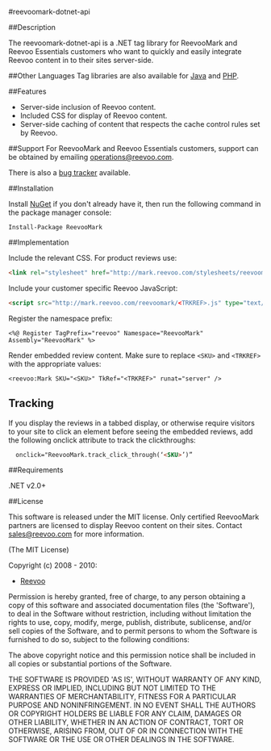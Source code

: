 ﻿#reevoomark-dotnet-api

##Description

The reevoomark-dotnet-api is a .NET tag library for ReevooMark and Reevoo Essentials customers who want to quickly and easily integrate Reevoo content in to their sites server-side.

##Other Languages
Tag libraries are also available for [Java](https://github.com/reevoo/reevoomark-java-api) and [PHP](https://github.com/reevoo/reevoomark-php-api).

##Features

* Server-side inclusion of Reevoo content.
* Included CSS for display of Reevoo content.
* Server-side caching of content that respects the cache control rules set by Reevoo.

##Support
For ReevooMark and Reevoo Essentials customers, support can be obtained by emailing <operations@reevoo.com>.

There is also a [bug tracker](http://github.com/reevoo/reevoomark-dotnet-api/issues) available.

##Installation

Install [NuGet](http://nuget.org/) if you don't already have it, then run the following command in the package manager console:

```
Install-Package ReevooMark
```

##Implementation

Include the relevant CSS. For product reviews use:

``` html
<link rel="stylesheet" href="http://mark.reevoo.com/stylesheets/reevoomark/embedded_reviews.css" type="text/css" />
```

Include your customer specific Reevoo JavaScript:

``` html
<script src="http://mark.reevoo.com/reevoomark/<TRKREF>.js" type="text/javascript"></script>
```

Register the namespace prefix:

``` net
<%@ Register TagPrefix="reevoo" Namespace="ReevooMark" Assembly="ReevooMark" %>
```

Render embedded review content. Make sure to replace `<SKU>` and `<TRKREF>` with the appropriate values:

``` net
<reevoo:Mark SKU="<SKU>" TkRef="<TRKREF>" runat="server" />
```

## Tracking

If you display the reviews in a tabbed display, or otherwise require visitors to your site to click an element before seeing the embedded reviews, add the following onclick attribute to track the clickthroughs:

``` html
  onclick="ReevooMark.track_click_through(‘<SKU>’)”
```

##Requirements

.NET v2.0+

##License

This software is released under the MIT license.  Only certified ReevooMark partners
are licensed to display Reevoo content on their sites.  Contact <sales@reevoo.com> for
more information.

(The MIT License)

Copyright (c) 2008 - 2010:

* [Reevoo](http://www.reevoo.com)

Permission is hereby granted, free of charge, to any person obtaining
a copy of this software and associated documentation files (the
'Software'), to deal in the Software without restriction, including
without limitation the rights to use, copy, modify, merge, publish,
distribute, sublicense, and/or sell copies of the Software, and to
permit persons to whom the Software is furnished to do so, subject to
the following conditions:

The above copyright notice and this permission notice shall be
included in all copies or substantial portions of the Software.

THE SOFTWARE IS PROVIDED 'AS IS', WITHOUT WARRANTY OF ANY KIND,
EXPRESS OR IMPLIED, INCLUDING BUT NOT LIMITED TO THE WARRANTIES OF
MERCHANTABILITY, FITNESS FOR A PARTICULAR PURPOSE AND NONINFRINGEMENT.
IN NO EVENT SHALL THE AUTHORS OR COPYRIGHT HOLDERS BE LIABLE FOR ANY
CLAIM, DAMAGES OR OTHER LIABILITY, WHETHER IN AN ACTION OF CONTRACT,
TORT OR OTHERWISE, ARISING FROM, OUT OF OR IN CONNECTION WITH THE
SOFTWARE OR THE USE OR OTHER DEALINGS IN THE SOFTWARE.
